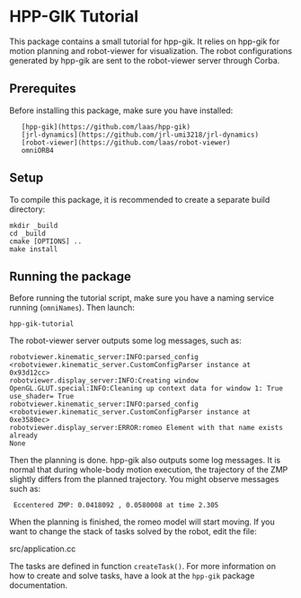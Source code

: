HPP-GIK Tutorial
================

This package contains a small tutorial for hpp-gik. It relies on hpp-gik
for motion planning and robot-viewer for visualization. The robot
configurations generated by hpp-gik are sent to the robot-viewer server
through Corba.

Prerequites
-----------

Before installing this package, make sure you have installed:

       [hpp-gik](https://github.com/laas/hpp-gik)
       [jrl-dynamics](https://github.com/jrl-umi3218/jrl-dynamics)
       [robot-viewer](https://github.com/laas/robot-viewer)
       omniORB4

Setup
-----

To compile this package, it is recommended to create a separate build
directory:

    mkdir _build
    cd _build
    cmake [OPTIONS] ..
    make install

Running the package
-------------------

Before running the tutorial script, make sure you have a naming service 
running (`omniNames`). Then launch:

	hpp-gik-tutorial

The robot-viewer server outputs some log messages, such as:

    robotviewer.kinematic_server:INFO:parsed_config <robotviewer.kinematic_server.CustomConfigParser instance at 0x93d12cc>
    robotviewer.display_server:INFO:Creating window
    OpenGL.GLUT.special:INFO:Cleaning up context data for window 1: True
    use_shader= True
    robotviewer.kinematic_server:INFO:parsed_config <robotviewer.kinematic_server.CustomConfigParser instance at 0xe3580ec>
    robotviewer.display_server:ERROR:romeo Element with that name exists already
    None

Then the planning is done. hpp-gik also outputs some log messages. It is
normal that during whole-body motion execution, the trajectory of the ZMP
slightly differs from the planned trajectory. You might observe messages
such as:

     Eccentered ZMP: 0.0418092 , 0.0580008 at time 2.305

When the planning is finished, the romeo model will start moving. If you want
to change the stack of tasks solved by the robot, edit the file:

   src/application.cc

The tasks are defined in function `createTask()`. For more 
information on how to create and solve tasks, have a look at 
the `hpp-gik` package documentation.
